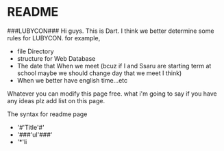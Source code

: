 # README #
###LUBYCON###
Hi guys. This is Dart. 
I think we better determine some rules for LUBYCON.
for example, 
* file Directory
* structure for Web Database
* The date that When we meet
  (bcuz if I and Ssaru are starting term at school maybe we should change day that we meet I think)
* When we better have english time...etc


Whatever you can modify this page free. what i'm going to say if you have any ideas plz add list on this page.

The syntax for readme page 
* '#'Title'#'
* '###'ul'###'
* '*'li